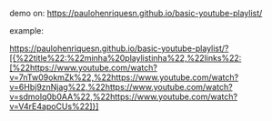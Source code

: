 demo on: https://paulohenriquesn.github.io/basic-youtube-playlist/

example:


https://paulohenriquesn.github.io/basic-youtube-playlist/?[{%22title%22:%22minha%20playlistinha%22,%22links%22:[%22https://www.youtube.com/watch?v=7nTw09okmZk%22,%22https://www.youtube.com/watch?v=6Hbj9znNjag%22,%22https://www.youtube.com/watch?v=sdmoIq0b0AA%22,%22https://www.youtube.com/watch?v=V4rE4apoCUs%22]}]
